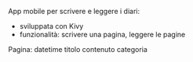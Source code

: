 App mobile per scrivere e leggere i diari:
- sviluppata con Kivy 
- funzionalità: scrivere una pagina, leggere le pagine

Pagina:
    datetime
    titolo
    contenuto
    categoria